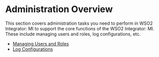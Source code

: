 # Administration Overview

This section covers administration tasks you need to perform in WSO2 Integrator: MI to support the core functions of the WSO2 Integrator: MI. These include managing users and roles, log configurations, etc. 

- [Managing Users and Roles]({{base_path}}/install-and-setup/setup/user-stores/managing-users/)
- [Log Configurations]({{base_path}}/administer/logging-and-monitoring/logging/managing-log-growth/)